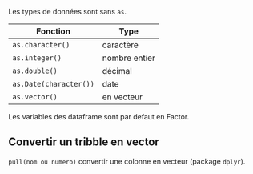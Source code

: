 Les types de données sont sans `as`.

Fonction               | Type
-----------------------|---
`as.character()`       | caractère
`as.integer()`         | nombre entier
`as.double()`          | décimal
`as.Date(character())` | date 
`as.vector()`          | en vecteur

Les variables des dataframe sont par defaut en Factor.

## Convertir un tribble en vector

`pull(nom ou numero)` convertir une colonne en vecteur (package `dplyr`).
